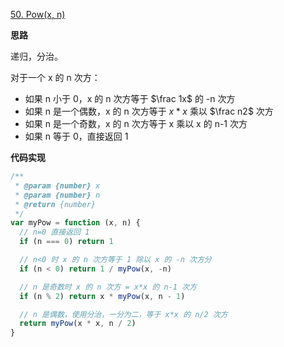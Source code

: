 [50. Pow(x, n)](https://leetcode.com/problems/powx-n/)

**思路**

递归，分治。

对于一个 x 的 n 次方：

- 如果 n 小于 0，x 的 n 次方等于 $\frac 1x$ 的 -n 次方
- 如果 n 是一个偶数，x 的 n 次方等于 $x*x$ 乘以 $\frac n2$ 次方
- 如果 n 是一个奇数，x 的 n 次方等于 x 乘以 x 的 n-1 次方
- 如果 n 等于 0，直接返回 1

**代码实现**

```javascript
/**
 * @param {number} x
 * @param {number} n
 * @return {number}
 */
var myPow = function (x, n) {
  // n=0 直接返回 1
  if (n === 0) return 1

  // n<0 时 x 的 n 次方等于 1 除以 x 的 -n 次方分
  if (n < 0) return 1 / myPow(x, -n)

  // n 是奇数时 x 的 n 次方 = x*x 的 n-1 次方
  if (n % 2) return x * myPow(x, n - 1)

  // n 是偶数，使用分治，一分为二，等于 x*x 的 n/2 次方
  return myPow(x * x, n / 2)
}
```
